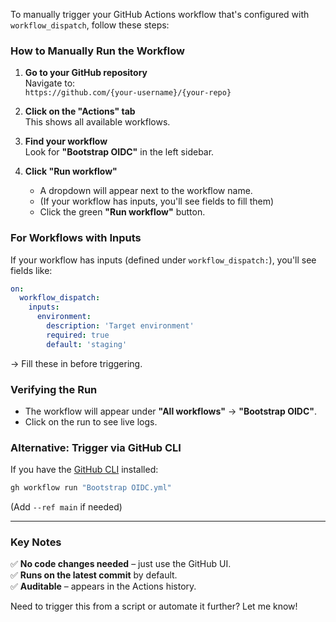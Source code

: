 To manually trigger your GitHub Actions workflow that's configured with `workflow_dispatch`, follow these steps:

### **How to Manually Run the Workflow**

1. **Go to your GitHub repository**  
   Navigate to:  
   `https://github.com/{your-username}/{your-repo}`

2. **Click on the "Actions" tab**  
   This shows all available workflows.

3. **Find your workflow**  
   Look for **"Bootstrap OIDC"** in the left sidebar.

4. **Click "Run workflow"**  
   - A dropdown will appear next to the workflow name.  
   - (If your workflow has inputs, you'll see fields to fill them)  
   - Click the green **"Run workflow"** button.

### **For Workflows with Inputs**
If your workflow has inputs (defined under `workflow_dispatch:`), you'll see fields like:
```yaml
on:
  workflow_dispatch:
    inputs:
      environment:
        description: 'Target environment'
        required: true
        default: 'staging'
```
→ Fill these in before triggering.

### **Verifying the Run**
- The workflow will appear under **"All workflows"** → **"Bootstrap OIDC"**.
- Click on the run to see live logs.

### **Alternative: Trigger via GitHub CLI**
If you have the [GitHub CLI](https://cli.github.com/) installed:
```bash
gh workflow run "Bootstrap OIDC.yml"
```
(Add `--ref main` if needed)

---

### **Key Notes**
✅ **No code changes needed** – just use the GitHub UI.  
✅ **Runs on the latest commit** by default.  
✅ **Auditable** – appears in the Actions history.  

Need to trigger this from a script or automate it further? Let me know!